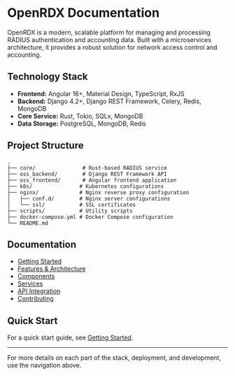 # OpenRDX Documentation

OpenRDX is a modern, scalable platform for managing and processing RADIUS authentication and accounting data. Built with a microservices architecture, it provides a robust solution for network access control and accounting.

## Technology Stack

- **Frontend:** Angular 16+, Material Design, TypeScript, RxJS
- **Backend:** Django 4.2+, Django REST Framework, Celery, Redis, MongoDB
- **Core Service:** Rust, Tokio, SQLx, MongoDB
- **Data Storage:** PostgreSQL, MongoDB, Redis

## Project Structure

```
.
├── core/               # Rust-based RADIUS service
├── oss_backend/        # Django REST Framework API
├── oss_frontend/       # Angular frontend application
├── k8s/               # Kubernetes configurations
├── nginx/             # Nginx reverse proxy configuration
│   ├── conf.d/        # Nginx server configurations
│   └── ssl/           # SSL certificates
├── scripts/           # Utility scripts
├── docker-compose.yml # Docker Compose configuration
└── README.md
```

## Documentation

- [Getting Started](./getting-started.md)
- [Features & Architecture](./features.md)
- [Components](./components.md)
- [Services](./services.md)
- [API Integration](./api-integration.md)
- [Contributing](./contributing.md)

## Quick Start

For a quick start guide, see [Getting Started](./getting-started.md).

---

For more details on each part of the stack, deployment, and development, use the navigation above. 
